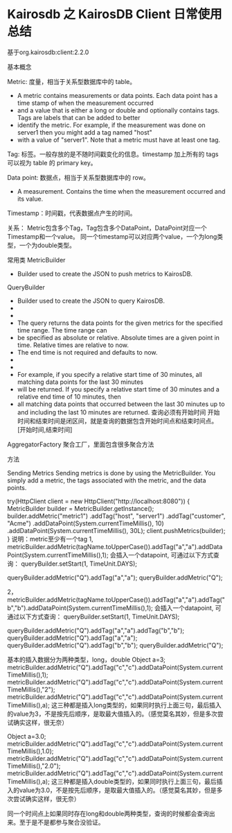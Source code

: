 # Kairosdb 之 KairosDB Client 日常使用总结
基于org.kairosdb:client:2.2.0

基本概念

Metric:  度量，相当于关系型数据库中的 table。

 * A metric contains measurements or data points. Each data point has a time stamp of when the measurement occurred
 * and a value that is either a long or double and optionally contains tags. Tags are labels that can be added to better
 * identify the metric. For example, if the measurement was done on server1 then you might add a tag named "host"
 * with a value of "server1". Note that a metric must have at least one tag.

Tag:  标签。一般存放的是不随时间戳变化的信息。timestamp 加上所有的 tags 可以视为 table 的 primary key。

Data point:  数据点，相当于关系型数据库中的 row。
* A measurement. Contains the time when the measurement occurred and its value.

Timestamp：时间戳，代表数据点产生的时间。

关系：
Metric包含多个Tag，Tag包含多个DataPoint，DataPoint对应一个Timestamp和一个value。
同一个timestamp可以对应两个value，一个为long类型，一个为double类型。

常用类
MetricBuilder
* Builder used to create the JSON to push metrics to KairosDB.

QueryBuilder
 * Builder used to create the JSON to query KairosDB.
 * <br>
 * <br>
 * The query returns the data points for the given metrics for the specified time range. The time range can
 * be specified as absolute or relative. Absolute times are a given point in time. Relative times are relative to now.
 * The end time is not required and defaults to now.
 * <br>
 * <br>
 * For example, if you specify a relative start time of 30 minutes, all matching data points for the last 30 minutes
 * will be returned. If you specify a relative start time of 30 minutes and a relative end time of 10 minutes, then
 * all matching data points that occurred between the last 30 minutes up to and including the last 10 minutes are returned.
 查询必须有开始时间
 开始时间和结束时间是闭区间，就是查询的数据包含开始时间点和结束时间点。
 [开始时间,结束时间]


AggregatorFactory
聚合工厂，里面包含很多聚合方法

方法

Sending Metrics
Sending metrics is done by using the MetricBuilder. You simply add a metric, the tags associated with the metric, and the data points.

try(HttpClient client = new HttpClient("http://localhost:8080"))
{
	MetricBuilder builder = MetricBuilder.getInstance();
	builder.addMetric("metric1")
			.addTag("host", "server1")
			.addTag("customer", "Acme")
			.addDataPoint(System.currentTimeMillis(), 10)
			.addDataPoint(System.currentTimeMillis(), 30L);
	client.pushMetrics(builder);
}
说明：metric至少有一个tag
1,
metricBuilder.addMetric(tagName.toUpperCase()).addTag("a","a").addDataPoint(System.currentTimeMillis(),1);
会插入一个datapoint,
可通过以下方式查询：
queryBuilder.setStart(1, TimeUnit.DAYS);

queryBuilder.addMetric("Q").addTag("a","a");
queryBuilder.addMetric("Q");

2，
metricBuilder.addMetric(tagName.toUpperCase()).addTag("a","a").addTag("b","b").addDataPoint(System.currentTimeMillis(),1);
会插入一个datapoint,
可通过以下方式查询：
queryBuilder.setStart(1, TimeUnit.DAYS);

queryBuilder.addMetric("Q").addTag("a","a").addTag("b","b");
queryBuilder.addMetric("Q").addTag("a","a");
queryBuilder.addMetric("Q").addTag("b","b");
queryBuilder.addMetric("Q");

基本的插入数据分为两种类型，long，double
Object a=3;
metricBuilder.addMetric("Q").addTag("c","c").addDataPoint(System.currentTimeMillis(),1);
metricBuilder.addMetric("Q").addTag("c","c").addDataPoint(System.currentTimeMillis(),"2");
metricBuilder.addMetric("Q").addTag("c","c").addDataPoint(System.currentTimeMillis(),a);
这三种都是插入long类型的，如果同时执行上面三句，最后插入的value为3，不是按先后顺序，是取最大值插入的。（感觉莫名其妙，但是多次尝试确实这样，很无奈）

Object a=3.0;
metricBuilder.addMetric("Q").addTag("c","c").addDataPoint(System.currentTimeMillis(),1.0);
metricBuilder.addMetric("Q").addTag("c","c").addDataPoint(System.currentTimeMillis(),"2.0");
metricBuilder.addMetric("Q").addTag("c","c").addDataPoint(System.currentTimeMillis(),a);
这三种都是插入double类型的，如果同时执行上面三句，最后插入的value为3.0，不是按先后顺序，是取最大值插入的。（感觉莫名其妙，但是多次尝试确实这样，很无奈）

同一个时间点上如果同时存在long和double两种类型，查询的时候都会查询出来。至于是不是都参与聚合没验证。




































